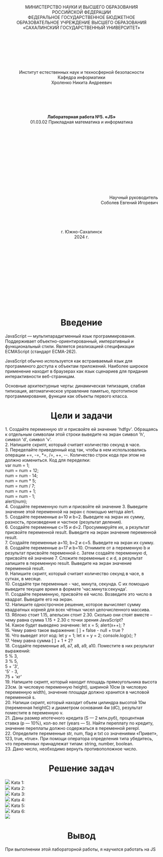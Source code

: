 <p align = "center">МИНИСТЕРСТВО НАУКИ И ВЫСШЕГО ОБРАЗОВАНИЯ<br>
РОССИЙСКОЙ ФЕДЕРАЦИИ<br>
ФЕДЕРАЛЬНОЕ ГОСУДАРСТВЕННОЕ БЮДЖЕТНОЕ<br>
ОБРАЗОВАТЕЛЬНОЕ УЧРЕЖДЕНИЕ ВЫСШЕГО ОБРАЗОВАНИЯ<br>
«САХАЛИНСКИЙ ГОСУДАРСТВЕННЫЙ УНИВЕРСИТЕТ»</p>
<br><br><br><br><br><br>
<p align = "center">Институт естественных наук и техносферной безопасности<br>Кафедра информатики<br>Хроленко Никита Андреевич</p>
<br><br><br>
<p align = "center"><br><strong>Лабораторная работа №5. «JS»</strong><br>01.03.02 Прикладная математика и информатика</p>
<br><br><br><br><br><br><br><br><br><br><br><br>
<p align = "right">Научный руководитель<br>
Соболев Евгений Игоревич</p>
<br><br><br>
<p align = "center">г. Южно-Сахалинск<br>2024 г.</p>
<br><br><br><br><br><br><br><br><br><br><br><br>

<h1 align = "center">Введение</h1>
<p>JavaScript — мультипарадигменный язык программирования. Поддерживает объектно-ориентированный, императивный и функциональный стили. Является реализацией спецификации ECMAScript (стандарт ECMA-262).

JavaScript обычно используется как встраиваемый язык для программного доступа к объектам приложений. Наиболее широкое применение находит в браузерах как язык сценариев для придания интерактивности веб-страницам.

Основные архитектурные черты: динамическая типизация, слабая типизация, автоматическое управление памятью, прототипное программирование, функции как объекты первого класса.

<h1 align = "center">Цели и задачи</h1>
1.	Создайте переменную str и присвойте ей значение 'hdfgv'. Обращаясь к отдельным символам этой строки выведите на экран символ 'h', символ 'd', символ 'v'. <br>
2.	Напишите скрипт, который считает количество секунд в часе.<br>
3.	Переделайте приведенный код так, чтобы в нем использовались операции +=, -=, *=, /=, ++, --. Количество строк кода при этом не должно измениться. Код для переделки:<br>
var num = 1;<br>
num = num + 12;<br>
num = num - 14;<br>
num = num * 5;<br>
num = num / 7;<br>
num = num + 1;<br>
num = num - 1;<br>
alert(num);<br>
4.	Создайте переменную num и присвойте ей значение 3. Выведите значение этой переменной на экран с помощью метода alert.<br>
5.	Создайте переменные a=10 и b=2. Выведите на экран их сумму, разность, произведение и частное (результат деления).<br>
6.	Создайте переменные c=15 и d=2. Просуммируйте их, а результат присвойте переменной result. Выведите на экран значение переменной result.<br>
7.	Создайте переменные a=10, b=2 и c=5. Выведите на экран их сумму.<br>
8.	Создайте переменные a=17 и b=10. Отнимите от a переменную b и результат присвойте переменной c. Затем создайте переменную d, присвойте ей значение 7. Сложите переменные c и d, а результат запишите в переменную result. Выведите на экран значение переменной result.<br>
9.	Напишите скрипт, который считает количество секунд в часе, в сутках, в месяце.<br>
10.	Создайте три переменные - час, минута, секунда. С их помощью выведите текущее время в формате 'час:минута:секунда'.<br>
11.	Создайте переменную, присвойте ей число. Возведите это число в квадрат. Выведите его на экран.<br>
12.	Напишите однострочное решение, которое вычисляет сумму квадратных корней для всех чётных чисел целочисленного массива.<br>
13.	Яблоко стоит 1.15, апельсин стоит 2.30. Сколько они стоят вместе – чему равна сумма 1.15 + 2.30 с точки зрения JavaScript?<br>
14.	Какое будет выведено значение: let x = 5; alert(x++); ?<br>
15.	Чему равно такое выражение: [ ] + false - null + true ?<br>
16.	Что выведет этот код: let y = 1; let x = y = 2; console.log(x); ?<br>
17.	Чему равна сумма [ ] + 1 + 2?<br>
18.	Создайте переменные a6, a7, a8, a9, a10. Поместите в них результат выражений:<br>
5 % 3,<br>
3 % 5,<br>
5 + '3',<br>
'5' - 3,<br>
75 + 'кг'<br>
19.	Напишите скрипт, который находит площадь прямоугольника высота 23см. (в числовую переменную height), шириной 10см (в числовую переменную width), значение площади должно хранится в числовой переменной s.<br>
20.	Напиши скрипт, который находит объем цилиндра высотой 10м (переменная heightC) и диаметром основания 4м (dC), результат поместите в переменную v.<br>
21.	Даны размер ипотечного кредита (S — 2 млн.руб), процентная ставка (p  — 10%), кол-во лет (years — 5). Найти переплату по кредиту, значение переплаты должно содержаться в переменной perepl.<br>
22.	Определите переменные str, num, flag и txt со значениями «Привет», 123, true, «true». При помощи оператора определения типа убедитесь, что переменных принадлежат типам: string, number, boolean.<br>
23.	Дано число, необходимо вернуть противоположное число.<br>

<h1 align = "center">Решение задач</h1>
<image src = "https://github.com/X3merrr/Lab-5/blob/main/Resh.PNG"></image>
Kata 1: <br>
<image src = "https://github.com/X3merrr/Lab-5/blob/main/Kata1.PNG"></image>
Kata 2: <br>
<image src = "https://github.com/X3merrr/Lab-5/blob/main/Kata2.PNG"></image>
Kata 3: <br>
<image src = "https://github.com/X3merrr/Lab-5/blob/main/Kata3.PNG"></image>
Kata 4: <br>
<image src = "https://github.com/X3merrr/Lab-5/blob/main/Kata4.PNG"></image>
Kata 5: <br>
<image src = "https://github.com/X3merrr/Lab-5/blob/main/Kata5.PNG"></image>
Kata 6: <br>
<image src = "https://github.com/X3merrr/Lab-5/blob/main/Kata6.PNG"></image>

<h1 align = "center">Вывод</h1>
<p>При выполнении этой лабораторной работы, я научился работать на JS</p>
